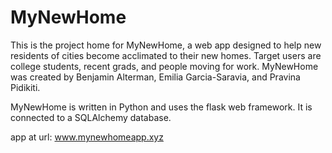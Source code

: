 # MyNewHome
This is the project home for MyNewHome, a web app designed to help new residents of cities become acclimated to their new homes. Target users are college students, recent grads, and people moving for work. MyNewHome was created by Benjamin Alterman, Emilia Garcia-Saravia, and Pravina Pidikiti.

MyNewHome is written in Python and uses the flask web framework. It is connected to a SQLAlchemy database.

app at url: www.mynewhomeapp.xyz
